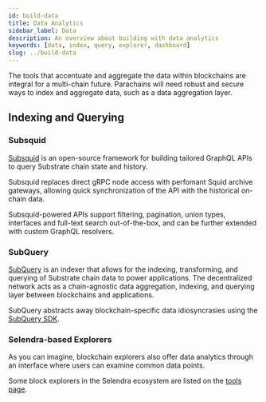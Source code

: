 ```yaml
---
id: build-data
title: Data Analytics
sidebar_label: Data
description: An overview about building with data analytics
keywords: [data, index, query, explorer, dashboard]
slug: ../build-data
---
```


The tools that accentuate and aggregate the data within blockchains are integral for a multi-chain
future. Parachains will need robust and secure ways to index and aggregate data, such as a data
aggregation layer.

## Indexing and Querying

### Subsquid

[Subsquid](https://subsquid.io/) is an open-source framework for building tailored GraphQL APIs to
query Substrate chain state and history.

Subsquid replaces direct gRPC node access with perfomant Squid archive gateways, allowing quick
synchronization of the API with the historical on-chain data.

Subsquid-powered APIs support filtering, pagination, union types, interfaces and full-text search
out-of-the-box, and can be further extended with custom GraphQL resolvers.

### SubQuery

[SubQuery](https://subquery.network/) is an indexer that allows for the indexing, transforming, and
querying of Substrate chain data to power applications. The decentralized network acts as a
chain-agnostic data aggregation, indexing, and querying layer between blockchains and applications.

SubQuery abstracts away blockchain-specific data idiosyncrasies using the
[SubQuery SDK](https://github.com/subquery/subql).

### Selendra-based Explorers

As you can imagine, blockchain explorers also offer data analytics through an interface where users
can examine common data points.

Some block explorers in the Selendra ecosystem are listed on the
[tools page](build-tools-index.md##block-explorers).
